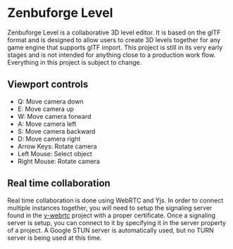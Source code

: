 # Zenbuforge Level
Zenbuforge Level is a collaborative 3D level editor.
It is based on the glTF format and is designed to allow users to create 3D levels together for any game engine that supports glTF import.
This project is still in its very early stages and is not intended for anything close to a production work flow.
Everything in this project is subject to change.

## Viewport controls
* Q: Move camera down
* E: Move camera up
* W: Move camera forward
* A: Move camera left
* S: Move camera backward
* D: Move camera right
* Arrow Keys: Rotate camera
* Left Mouse: Select object
* Right Mouse: Rotate camera

## Real time collaboration
Real time collaboration is done using WebRTC and Yjs.
In order to connect multiple instances together, you will need to setup the signaling server found in the [y-webrtc](https://github.com/yjs/y-webrtc) project with a proper certificate.
Once a signaling server is setup, you can connect to it by specifying it in the server property of a project.
A Google STUN server is automatically used, but no TURN server is being used at this time.
